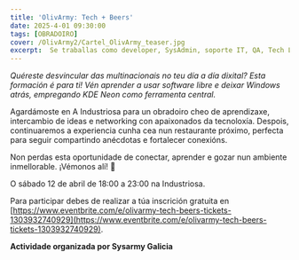 ```yaml
---
title: 'OlivArmy: Tech + Beers'
date: 2025-4-01 09:30:00
tags: [OBRADOIRO]
cover: /OlivArmy2/Cartel_OlivArmy_teaser.jpg
excerpt:  Se traballas como developer, SysAdmin, soporte IT, QA, Tech Lead, Infraestrutura ou simplemente che gusta este mundo, este é o grupo para ti.
---
```


<em>Quéreste desvincular das multinacionais no teu día a día dixital? Esta formación é para ti! Vén aprender a usar software libre e deixar Windows atrás, empregando KDE Neon como ferramenta central.</em>

Agardámoste en A Industriosa para un obradoiro cheo de aprendizaxe, intercambio de ideas e networking con apaixonados da tecnoloxía. Despois, continuaremos a experiencia cunha cea nun restaurante próximo, perfecta para seguir compartindo anécdotas e fortalecer conexións.

Non perdas esta oportunidade de conectar, aprender e gozar nun ambiente inmellorable. ¡Vémonos alí! 🙌

O sábado 12 de abril de 18:00 a 23:00 na Industriosa.

Para participar debes de realizar a túa inscrición gratuita en [https://www.eventbrite.com/e/olivarmy-tech-beers-tickets-1303932740929](https://www.eventbrite.com/e/olivarmy-tech-beers-tickets-1303932740929).

<strong>Actividade organizada por Sysarmy Galicia</strong>
